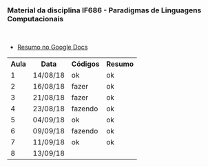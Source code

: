 <h3>Material da disciplina IF686 - Paradigmas de Linguagens Computacionais</h3><br>
<ul>
  <li><a href="https://docs.google.com/document/d/1LgMNvYrUKqUFn3K_VRlWQiGzBunnfHEtLOZq9WtEuIU/edit?usp=sharing">Resumo no Google Docs</a></li>
</ul>

<table>
	<tr>
		<th>Aula</th>
		<th>Data</th>
		<th>Códigos</th>
		<th>Resumo</th>
	</tr>
  <tr>
		<td>1</td>
    <td>14/08/18</td>
    <td>ok</td>
    <td>ok</td>
	</tr>
  <tr>
		<td>2</td>
    <td>16/08/18</td>
    <td>fazer</td>
    <td>ok</td>
	</tr>
  <tr>
		<td>3</td>
    <td>21/08/18</td>
    <td>fazer</td>
    <td>ok</td>
	</tr>
  <tr>
		<td>4</td>
    <td>23/08/18</td>
    <td>fazendo</td>
    <td>ok</td>
	</tr>
  <tr>
		<td>5</td>
    <td>04/09/18</td>
    <td>ok</td>
    <td>ok</td>
	</tr>
  <tr>
		<td>6</td>
    <td>09/09/18</td>
    <td>fazendo</td>
    <td>ok</td>
	</tr>
  <tr>
		<td>7</td>
    <td>11/09/18</td>
    <td>ok</td>
    <td>ok</td>
	</tr>
  <tr>
		<td>8</td>
    <td>13/09/18</td>
    <td></td>
    <td></td>
	</tr>
</table>
